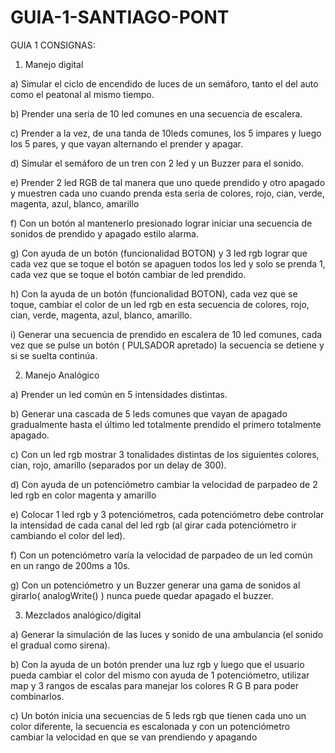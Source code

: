 # GUIA-1-SANTIAGO-PONT
GUIA 1 CONSIGNAS:

1) Manejo digital

a) Simular el ciclo de encendido de luces de un semáforo, tanto el del auto como el peatonal al mismo tiempo.

b) Prender una seria de 10 led comunes en una secuencia de escalera.

c) Prender a la vez, de una tanda de 10leds comunes, los 5 impares y luego los 5 pares, y que vayan alternando el prender y apagar.

d) Simular el semáforo de un tren con 2 led y un Buzzer para el sonido.

e) Prender 2 led RGB de tal manera que uno quede prendido y otro apagado y muestren cada uno cuando prenda esta seria de colores, rojo, cian, verde, magenta, azul, blanco, amarillo

f) Con un botón al mantenerlo presionado lograr iniciar una secuencia de sonidos de prendido y apagado estilo alarma.

g) Con ayuda de un botón (funcionalidad BOTON) y 3 led rgb lograr que cada vez que se toque el botón se apaguen todos los led y solo se prenda 1, cada vez que se toque el botón cambiar de led prendido.

h) Con la ayuda de un botón (funcionalidad BOTON), cada vez que se toque, cambiar el color de un led rgb en esta secuencia de colores, rojo, cian, verde, magenta, azul, blanco, amarillo.

i) Generar una secuencia de prendido en escalera de 10 led comunes, cada vez que se pulse un botón ( PULSADOR apretado) la secuencia se detiene y si se suelta continúa.


2) Manejo Analógico

a) Prender un led común en 5 intensidades distintas.

b) Generar una cascada de 5 leds comunes que  vayan de apagado gradualmente hasta el último led totalmente prendido el primero totalmente apagado.

c) Con un led rgb mostrar 3 tonalidades distintas de los siguientes colores,  cian, rojo, amarillo (separados por un delay de 300).

d) Con ayuda de un potenciómetro cambiar la velocidad de parpadeo de 2 led rgb en color magenta y amarillo

e) Colocar 1 led rgb y 3 potenciómetros, cada potenciómetro debe controlar la intensidad de cada canal del led rgb (al girar cada potenciómetro  ir cambiando el color del led).

f) Con un potenciómetro varía la velocidad de parpadeo de un led común en un rango de 200ms a 10s.

g) Con un potenciómetro y un Buzzer generar una gama de sonidos al girarlo( analogWrite() ) nunca puede quedar apagado el buzzer.

3) Mezclados analógico/digital

a) Generar la simulación de las luces y sonido de una ambulancia (el sonido el gradual como sirena).

b) Con la ayuda de un botón prender una luz rgb y luego que el usuario pueda cambiar el color del mismo con ayuda de 1 potenciómetro, utilizar map y 3 rangos de escalas para manejar los colores R G B para poder 
combinarlos.

c) Un botón inicia una secuencias de 5 leds rgb que tienen cada uno un color diferente, la secuencia es escalonada y con un potenciómetro cambiar la velocidad en que se van prendiendo y apagando
